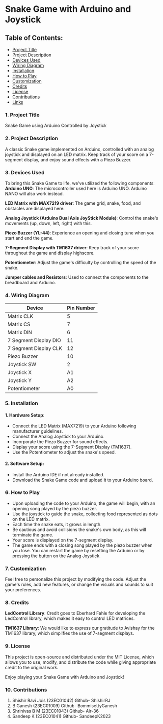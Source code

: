 # Snake Game with Arduino and Joystick

## Table of Contents:
* [Project Title](https://github.com/ShishirRJ/Arduino_Snake_Game/blob/main/README.md#1-project-title)
* [Project Description](https://github.com/ShishirRJ/Arduino_Snake_Game/blob/main/README.md#2-project-description)
* [Devices Used](https://github.com/ShishirRJ/Arduino_Snake_Game/blob/main/README.md#3-devices-used)
* [Wiring Diagram](https://github.com/ShishirRJ/Arduino_Snake_Game/blob/main/README.md#4-wiring-diagram)
* [Installation](https://github.com/ShishirRJ/Arduino_Snake_Game/blob/main/README.md#5-installation)
* [How to Play](https://github.com/ShishirRJ/Arduino_Snake_Game/blob/main/README.md#6-how-to-play)
* [Customization](https://github.com/ShishirRJ/Arduino_Snake_Game/blob/main/README.md#7-customization)
* [Credits](https://github.com/ShishirRJ/Arduino_Snake_Game/blob/main/README.md#8-credits)
* [License](https://github.com/ShishirRJ/Arduino_Snake_Game/blob/main/README.md#9-license)
* [Contributions]()
* [Links]()

### 1. Project Title
Snake Game using Arduino Controlled by Joystick

### 2. Project Description
A classic Snake game implemented on Arduino, controlled with an analog joystick and displayed on an LED matrix. Keep track of your score on a 7-segment display, and enjoy sound effects with a Piezo Buzzer.

### 3. Devices Used
To bring this Snake Game to life, we've utilized the following components:
**Arduino UNO**: The microcontroller used here is Arduino UNO. Arduino NANO will also work instead.

**LED Matrix with MAX7219 driver**: The game grid, snake, food, and obstacles are displayed here.

**Analog Joystick (Arduino Dual Axis JoyStick Module)**: Control the snake's movements (up, down, left, right) with this.

**Piezo Buzzer (YL-44)**: Experience an opening and closing tune when you start and end the game.

**7-Segment Display with TM1637 driver**: Keep track of your score throughout the game and display highscore.

**Potentiometer**: Adjust the game's difficulty by controlling the speed of the snake.

**Jumper cables and Resistors**: Used to connect the components to the breadboard and Arduino.

### 4. Wiring Diagram
|Device|Pin Number|
|---|---|
|Matrix CLK|5|
|Matrix CS|7|
|Matrix DIN|6|
|7 Segment Display DIO|11|
|7 Segment Display CLK|12|
|Piezo Buzzer|10|
|Joystick SW|2|
|Joystick X|A1|
|Joystick Y|A2|
|Potentiometer|A0|

### 5. Installation
#### **1. Hardware Setup:**
* Connect the LED Matrix (MAX7219) to your Arduino following manufacturer guidelines.
* Connect the Analog Joystick to your Arduino.
* Incorporate the Piezo Buzzer for sound effects.
* Display your score using the 7-Segment Display (TM1637).
* Use the Potentiometer to adjust the snake's speed.
#### **2. Software Setup:**
* Install the Arduino IDE if not already installed.
* Download the Snake Game code and upload it to your Arduino board.

### 6. How to Play
* Upon uploading the code to your Arduino, the game will begin, with an opening song played by the piezo buzzer.
* Use the joystick to guide the snake, collecting food represented as dots on the LED matrix.
* Each time the snake eats, it grows in length.
* Be cautious and avoid collisions the snake's own body, as this will terminate the game.
* Your score is displayed on the 7-segment display.
* The game ends with a closing song played by the piezo buzzer when you lose. You can restart the game by resetting the Arduino or by pressing the button on the Analog Joystick.

### 7. Customization
Feel free to personalize this project by modifying the code. Adjust the game's rules, add new features, or change the visuals and sounds to suit your preferences.

### 8. Credits
**LedControl Library**: Credit goes to Eberhard Fahle for developing the LedControl library, which makes it easy to control LED matrices.

**TM1637 Library**: We would like to express our gratitude to Avishay for the TM1637 library, which simplifies the use of 7-segment displays.

### 9. License
This project is open-source and distributed under the MIT License, which allows you to use, modify, and distribute the code while giving appropriate credit to the original work.

Enjoy playing your Snake Game with Arduino and Joystick!

### 10. Contributions
1. Shishir Ravi Jois (23EC01042) Github- ShishirRJ
2. B Ganesh (23EC01009) Github- BommisettyGanesh
3. Shrinivas B M (23EC01043) Github- Air-36
5. Sandeep K (23EC01041) Github- SandeepK2023
